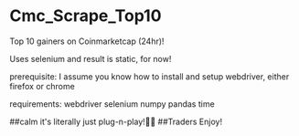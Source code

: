 # Cmc_Scrape_Top10
Top 10 gainers on Coinmarketcap (24hr)!

Uses selenium and result is static, for now!

prerequisite:
I assume you know how to install and setup webdriver, either firefox or chrome

requirements:
webdriver 
selenium 
numpy 
pandas
time

##calm it's literally just plug-n-play!🤧👻
##Traders Enjoy!
